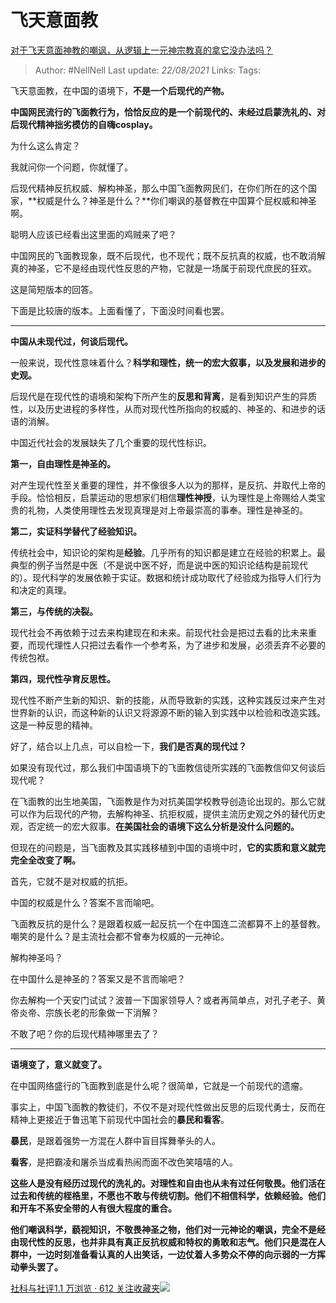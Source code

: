 # 飞天意面教
[对于飞天意面神教的嘲讽，从逻辑上一元神宗教真的拿它没办法吗？](https://www.zhihu.com/question/48834521/answer/798066266)

> Author: #NellNell
Last update: *22/08/2021*
Links:
Tags:

飞天意面教，在中国的语境下，**不是一个后现代的产物。**

**中国网民流行的飞面教行为，恰恰反应的是一个前现代的、未经过启蒙洗礼的、对后现代精神拙劣模仿的自嗨cosplay。**

为什么这么肯定？

我就问你一个问题，你就懂了。

后现代精神反抗权威、解构神圣，那么中国飞面教网民们，在你们所在的这个国家，**权威是什么？神圣是什么？**你们嘲讽的基督教在中国算个屁权威和神圣啊。

聪明人应该已经看出这里面的鸡贼来了吧？

中国网民的飞面教现象，既不后现代，也不现代；既不反抗真的权威，也不敢消解真的神圣，它不是经由现代性反思的产物，它就是一场属于前现代庶民的狂欢。

这是简短版本的回答。

下面是比较唐的版本。上面看懂了，下面没时间看也罢。

---

**中国从未现代过，何谈后现代。**

一般来说，现代性意味着什么？**科学和理性，统一的宏大叙事，以及发展和进步的史观。**

后现代是在现代性的语境和架构下所产生的**反思和背离**，是看到知识产生的异质性，以及历史进程的多样性，从而对现代性所指向的权威的、神圣的、和进步的话语的消解。

中国近代社会的发展缺失了几个重要的现代性标识。

**第一，自由理性是神圣的。**

对产生现代性至关重要的理性，并不像很多人以为的那样，是反抗、并取代上帝的手段。恰恰相反，启蒙运动的思想家们相信**理性神授**，认为理性是上帝赐给人类宝贵的礼物，人类使用理性去发现真理是对上帝最崇高的事奉。理性是神圣的。

**第二，实证科学替代了经验知识。**

传统社会中，知识论的架构是**经验**。几乎所有的知识都是建立在经验的积累上。最典型的例子当然是中医（不是说中医不好，而是说中医的知识论结构是前现代的）。现代科学的发展依赖于实证。数据和统计成功取代了经验成为指导人们行为和决定的真理。

**第三，与传统的决裂。**

现代社会不再依赖于过去来构建现在和未来。前现代社会是把过去看的比未来重要，而现代理性人只把过去看作一个参考系，为了进步和发展，必须丢弃不必要的传统包袱。

**第四，现代性孕育反思性。**

现代性不断产生新的知识、新的技能，从而导致新的实践，这种实践反过来产生对世界新的认识，而这种新的认识又将源源不断的输入到实践中以检验和改造实践。这是一种反思的精神。

好了，结合以上几点，可以自检一下，**我们是否真的现代过？**

如果没有现代过，那么我们中国语境下的飞面教信徒所实践的飞面教信仰又何谈后现代呢？

在飞面教的出生地美国，飞面教是作为对抗美国学校教导创造论出现的。那么它就可以作为后现代的产物，去解构神圣、抗拒权威，提供主流历史观之外的替代历史观，否定统一的宏大叙事。**在美国社会的语境下这么分析是没什么问题的。**

但现在的问题是，当飞面教及其实践移植到中国的语境中时，**它的实质和意义就完完全全改变了啊。**

首先，它就不是对权威的抗拒。

中国的权威是什么？答案不言而喻吧。

飞面教反抗的是什么？是跟着权威一起反抗一个在中国连二流都算不上的基督教。嘲笑的是什么？是主流社会都不曾奉为权威的一元神论。

解构神圣吗？

在中国什么是神圣的？答案又是不言而喻吧？

你去解构一个天安门试试？波普一下国家领导人？或者再简单点，对孔子老子、黄帝炎帝、宗族长老的形象做一下消解？

不敢了吧？你的后现代精神哪里去了？

---

**语境变了，意义就变了。**

在中国网络盛行的飞面教到底是什么呢？很简单，它就是一个前现代的遗瘤。

事实上，中国飞面教的教徒们，不仅不是对现代性做出反思的后现代勇士，反而在精神上更接近于鲁迅笔下前现代中国社会的**暴民和看客**。

**暴民**，是跟着强势一方混在人群中盲目挥舞拳头的人。

**看客**，是把霸凌和屠杀当成看热闹而面不改色笑嘻嘻的人。

**这些人是没有经历过现代的洗礼的。对理性和自由也从未有过任何敬畏。他们活在过去和传统的桎梏里，不愿也不敢与传统切割。他们不相信科学，依赖经验。他们和开车不系安全带的人有很大程度的重合。**

**他们嘲讽科学，藐视知识，不敬畏神圣之物，他们对一元神论的嘲讽，完全不是经由现代性的反思，也并非具有真正反抗权威和特权的勇敢和志气。他们只是混在人群中，一边时刻准备看认真的人出笑话，一边仗着人多势众不停的向示弱的一方挥动拳头罢了。**

[社科与社评1.1 万浏览 · 612 关注收藏夹![](https://pic2.zhimg.com/80/v2-b2918ef3f9c19572ba524ac59316a917_1440w.png)](https://zhihu.com/collection/313819737)
